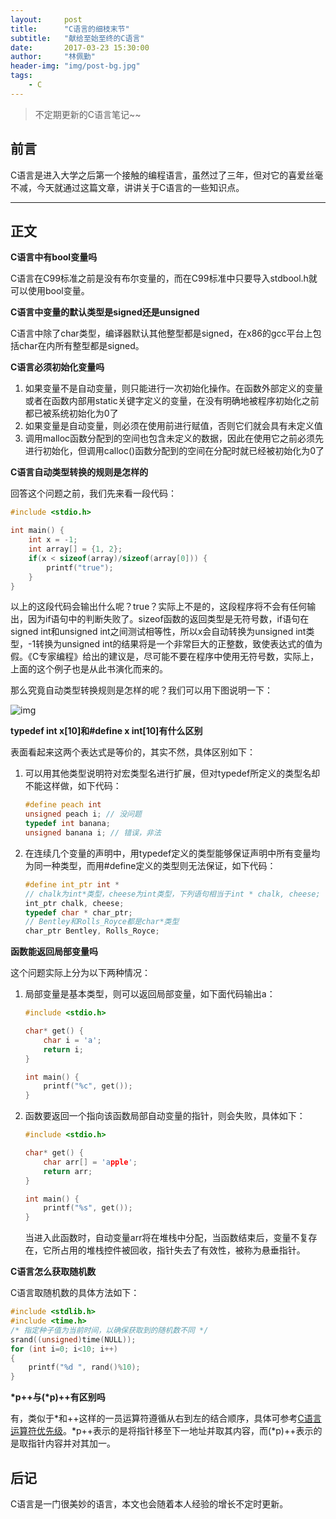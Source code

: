 ```yaml
---
layout:     post
title:      "C语言的细枝末节"
subtitle:   "献给至始至终的C语言"
date:       2017-03-23 15:30:00
author:     "林佩勤"
header-img: "img/post-bg.jpg"
tags:
    - C
---
```


> 不定期更新的C语言笔记~~


## 前言

C语言是进入大学之后第一个接触的编程语言，虽然过了三年，但对它的喜爱丝毫不减，今天就通过这篇文章，讲讲关于C语言的一些知识点。

---

## 正文

**C语言中有bool变量吗**

C语言在C99标准之前是没有布尔变量的，而在C99标准中只要导入stdbool.h就可以使用bool变量。

**C语言中变量的默认类型是signed还是unsigned**

C语言中除了char类型，编译器默认其他整型都是signed，在x86的gcc平台上包括char在内所有整型都是signed。

**C语言必须初始化变量吗**

1. 如果变量不是自动变量，则只能进行一次初始化操作。在函数外部定义的变量或者在函数内部用static关键字定义的变量，在没有明确地被程序初始化之前都已被系统初始化为0了
2. 如果变量是自动变量，则必须在使用前进行赋值，否则它们就会具有未定义值
3. 调用malloc函数分配到的空间也包含未定义的数据，因此在使用它之前必须先进行初始化，但调用calloc()函数分配到的空间在分配时就已经被初始化为0了

**C语言自动类型转换的规则是怎样的**

回答这个问题之前，我们先来看一段代码：

```c
#include <stdio.h>

int main() {
    int x = -1;
    int array[] = {1, 2};
    if(x < sizeof(array)/sizeof(array[0])) {
        printf("true");
    }
}
```

以上的这段代码会输出什么呢？true？实际上不是的，这段程序将不会有任何输出，因为if语句中的判断失败了。sizeof函数的返回类型是无符号数，if语句在signed int和unsigned int之间测试相等性，所以x会自动转换为unsigned int类型，-1转换为unsigned int的结果将是一个非常巨大的正整数，致使表达式的值为假。《C专家编程》给出的建议是，尽可能不要在程序中使用无符号数，实际上，上面的这个例子也是从此书演化而来的。

那么究竟自动类型转换规则是怎样的呢？我们可以用下图说明一下：

![img](http://c.biancheng.net/cpp/uploads/allimg/150704/1-150F4151010F4.png)

**typedef int x[10]和#define x int[10]有什么区别**

表面看起来这两个表达式是等价的，其实不然，具体区别如下：

1. 可以用其他类型说明符对宏类型名进行扩展，但对typedef所定义的类型名却不能这样做，如下代码：

   ```c
   #define peach int
   unsigned peach i; // 没问题
   typedef int banana;
   unsigned banana i; // 错误，非法
   ```

2. 在连续几个变量的声明中，用typedef定义的类型能够保证声明中所有变量均为同一种类型，而用#define定义的类型则无法保证，如下代码：

   ```c
   #define int_ptr int *
   // chalk为int*类型，cheese为int类型，下列语句相当于int * chalk, cheese;
   int_ptr chalk, cheese;
   typedef char * char_ptr;
   // Bentley和Rolls_Royce都是char*类型
   char_ptr Bentley, Rolls_Royce;
   ```

**函数能返回局部变量吗**

这个问题实际上分为以下两种情况：

1. 局部变量是基本类型，则可以返回局部变量，如下面代码输出a：

   ```c
   #include <stdio.h>

   char* get() {
       char i = 'a';
       return i;
   }

   int main() {
       printf("%c", get());
   }
   ```

2. 函数要返回一个指向该函数局部自动变量的指针，则会失败，具体如下：

   ```c
   #include <stdio.h>

   char* get() {
       char arr[] = 'apple';
       return arr;
   }

   int main() {
       printf("%s", get());
   }
   ```

   当进入此函数时，自动变量arr将在堆栈中分配，当函数结束后，变量不复存在，它所占用的堆栈控件被回收，指针失去了有效性，被称为悬垂指针。

**C语言怎么获取随机数**

C语言取随机数的具体方法如下：

```c
#include <stdlib.h>
#include <time.h> 
/* 指定种子值为当前时间，以确保获取到的随机数不同 */
srand((unsigned)time(NULL));
for (int i=0; i<10; i++)
{
    printf("%d ", rand()%10);
}
```

**\*p++与(\*p)++有区别吗**

有，类似于\*和++这样的一员运算符遵循从右到左的结合顺序，具体可参考[C语言运算符优先级](http://en.cppreference.com/w/c/language/operator_precedence)。\*p++表示的是将指针移至下一地址并取其内容，而(\*p)++表示的是取指针内容并对其加一。

## 后记

C语言是一门很美妙的语言，本文也会随着本人经验的增长不定时更新。


